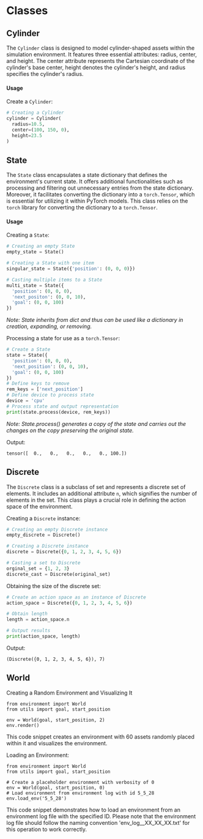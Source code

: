 # Classes

## Cylinder

The `Cylinder` class is designed to model cylinder-shaped assets within the simulation environment. It features three essential attributes: radius, center, and height. The center attribute represents the Cartesian coordinate of the cylinder's base center, height denotes the cylinder's height, and radius specifies the cylinder's radius.

#### Usage

Create a `Cylinder`:
```python
# Creating a Cylinder
cylinder = Cylinder(
  radius=10.5,
  center=(100, 150, 0),
  height=23.5
)
```

## State

The `State` class encapsulates a state dictionary that defines the environment's current state. It offers additional functionalities such as processing and filtering out unnecessary entries from the state dictionary. Moreover, it facilitates converting the dictionary into a `torch.Tensor`, which is essential for utilizing it within PyTorch models. This class relies on the `torch` library for converting the dictionary to a `torch.Tensor`.

#### Usage

Creating a `State`:
```python
# Creating an empty State
empty_state = State()

# Creating a State with one item
singular_state = State({'position': (0, 0, 0)})

# Casting multiple items to a State
multi_state = State({
  'position': (0, 0, 0),
  'next_positon': (0, 0, 10),
  'goal': (0, 0, 100)
})
```
_Note: State inherits from dict and thus can be used like a dictionary in creation, expanding, or removing._

Processing a state for use as a `torch.Tensor`:
```python
# Create a State
state = State({
  'position': (0, 0, 0),
  'next_position': (0, 0, 10),
  'goal': (0, 0, 100)
})
# Define keys to remove
rem_keys = ['next_position']
# Define device to process state
device = 'cpu'
# Process state and output representation
print(state.process(device, rem_keys))
```
_Note: State.process() generates a copy of the state and carries out the changes on the copy preserving the original state._

Output:
```
tensor([  0.,   0.,   0.,   0.,   0., 100.])
```

## Discrete

The `Discrete` class is a subclass of set and represents a discrete set of elements. It includes an additional attribute `n`, which signifies the number of elements in the set. This class plays a crucial role in defining the action space of the environment.

Creating a `Discrete` instance:
```python
# Creating an empty Discrete instance
empty_discrete = Discrete()

# Creating a Discrete instance
discrete = Discrete({0, 1, 2, 3, 4, 5, 6})

# Casting a set to Discrete
orginal_set = {1, 2, 3}
discrete_cast = Discrete(original_set)
```

Obtaining the size of the discrete set:
```python
# Create an action space as an instance of Discrete
action_space = Discrete({0, 1, 2, 3, 4, 5, 6})

# Obtain length
length = action_space.n

# Output results
print(action_space, length)
```

Output:
```
(Discrete({0, 1, 2, 3, 4, 5, 6}), 7)
```
## World

Creating a Random Environment and Visualizing It
```
from environment import World
from utils import goal, start_position

env = World(goal, start_position, 2)
env.render()
```
This code snippet creates an environment with 60 assets randomly placed within it and visualizes the environment.

Loading an Environment:
```
from environment import World
from utils import goal, start_position

# Create a placeholder environment with verbosity of 0
env = World(goal, start_position, 0)
# Load environment from environment log with id 5_5_28
env.load_env('5_5_28')
```
This code snippet demonstrates how to load an environment from an environment log file with the specified ID. Please note that the environment log file should follow the naming convention 'env_log__XX_XX_XX.txt' for this operation to work correctly.
